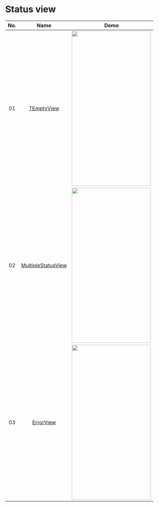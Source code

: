 Status view
======================
No. | Name | Demo
:---: | :---: | ---
01| [TEmptyView](https://github.com/barryhappy/TEmptyView) | <img src="https://github.com/barryhappy/TEmptyView/raw/master/etc/demo1.png" width="250" height="490">
02| [MultipleStatusView](https://github.com/qyxxjd/MultipleStatusView) | <img src="https://github.com/qyxxjd/MultipleStatusView/raw/master/screenshots/demo.gif" width="250" height="490">
03| [ErrorView](https://github.com/xiprox/ErrorView) | <img src="https://github.com/xiprox/ErrorView/raw/master/graphics/screenshots/ss_01.png" width="250" height="490">


